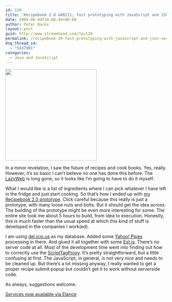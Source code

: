 ```yaml
---
id: 120
title: 'Recipebook 2.0 &#8211; fast prototyping with JavaScript and JSON services'
date: 2008-06-04T10:00:49+00:00
author: Peter Backx
layout: post
guid: http://www.streamhead.com/?p=120
permalink: /recipebook-20-fast-prototyping-with-javascript-and-json-services/
dsq_thread_id:
  - "5437901"
categories:
  - Java and JavaScript
---
```

<img class="aligncenter size-full wp-image-121" title="recipes" src="http://www.streamhead.com/wp-content/uploads/2008/06/good_health_recipe_book.jpg" alt="" width="285" height="286" srcset="http://www.streamhead.com/wp-content/uploads/2008/06/good_health_recipe_book.jpg 285w, http://www.streamhead.com/wp-content/uploads/2008/06/good_health_recipe_book-150x150.jpg 150w" sizes="(max-width: 285px) 100vw, 285px" />

In a minor revelation, I saw the future of recipes and cook books. Yes, really. However, it&#8217;s so basic I can&#8217;t believe no one has done this before. The <a title="LazyWeb, now closed" href="http://www.lazyweb.org/" target="_self">LazyWeb</a> is long gone, so it looks like I&#8217;m going to have to do it myself.

What I would like is a list of ingredients where I can pick whatever I have left in the fridge and just start cooking. So that&#8217;s how I ended up with <a title="Recipebook 2.0 prototype" href="http://www.recipebook20.com/" target="_blank">my Recipebook 2.0 prototype</a>. Click careful because this really is just a prototype, with many loose nuts and bolts. But it should get the idea across. The building of the prototype might be even more interesting for some. The entire site took me about 5 hours to build, from idea to execution. Honestly, this is much faster than the usual speed at which this kind of stuff is developed in the companies I work(ed).

I am using <a title="my del.icio.us recipes" href="http://del.icio.us/pbackx/recipes" target="_blank">del.icio.us</a> as my database. Added some <a title="Yahoo! helper pipe" href="http://pipes.yahoo.com/streamhead/7Lxs970t3RGOzUHQy6ky6g" target="_blank">Yahoo! Pipes</a> processing in there. And glued it all together with some <a title="Ext.js JavaScript library" href="http://extjs.com/" target="_blank">Ext.js</a>. There&#8217;s no server code at all. Most of the development time went into finding out how to correctly use the <a title="Ext.js api reference on ScriptTagProxy" href="http://extjs.com/deploy/dev/docs/output/Ext.data.ScriptTagProxy.html" target="_blank">ScriptTagProxy</a>. It&#8217;s pretty straightforward, but a little confusing at first. The JavaScript, in general, is not very nice and needs to be cleaned up. But there&#8217;s a lot missing anyway, I really wanted to get a proper recipe submit popup but couldn&#8217;t get it to work without serverside code.

As always, suggestions welcome.

<a title="my Elance profile" href="http://www.elance.com/php/profile/main/eolproviderprofile.php?view_person=pbackx&rid=1B2IO" target="_blank">Services now available via Elance</a>

<!-- AddThis Advanced Settings generic via filter on the_content -->

<!-- AddThis Share Buttons generic via filter on the_content -->